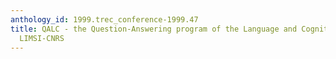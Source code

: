 ```yaml
---
anthology_id: 1999.trec_conference-1999.47
title: QALC - the Question-Answering program of the Language and Cognition group at
  LIMSI-CNRS
---
```

